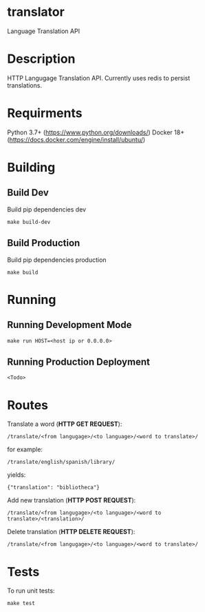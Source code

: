 # translator
Language Translation API

# Description
HTTP Langugage Translation API.  Currently uses redis to persist translations.

# Requirments

Python 3.7+ (https://www.python.org/downloads/)
Docker 18+ (https://docs.docker.com/engine/install/ubuntu/)

# Building

## Build Dev

Build pip dependencies dev

```
make build-dev
```

## Build Production

Build pip dependencies production

```
make build
```

# Running

## Running Development Mode

```
make run HOST=<host ip or 0.0.0.0>
```

## Running Production Deployment

```
<Todo>
```

# Routes

Translate a word (**HTTP GET REQUEST**):

```
/translate/<from langugage>/<to language>/<word to translate>/
```

for example:
```
/translate/english/spanish/library/
```

yields:
```
{"translation": "bibliotheca"}
```

Add new translation (**HTTP POST REQUEST**):
```
/translate/<from langugage>/<to language>/<word to translate>/<translation>/

```

Delete translation (**HTTP DELETE REQUEST**):
```
/translate/<from langugage>/<to language>/<word to translate>/

```

# Tests

To run unit tests:

```
make test
```
